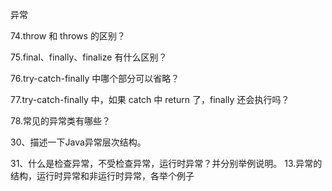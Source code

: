 

异常

74.throw 和 throws 的区别？

75.final、finally、finalize 有什么区别？

76.try-catch-finally 中哪个部分可以省略？

77.try-catch-finally 中，如果 catch 中 return 了，finally 还会执行吗？

78.常见的异常类有哪些？

30、描述一下Java异常层次结构。

31、什么是检查异常，不受检查异常，运行时异常？并分别举例说明。
13.异常的结构，运行时异常和非运行时异常，各举个例子
